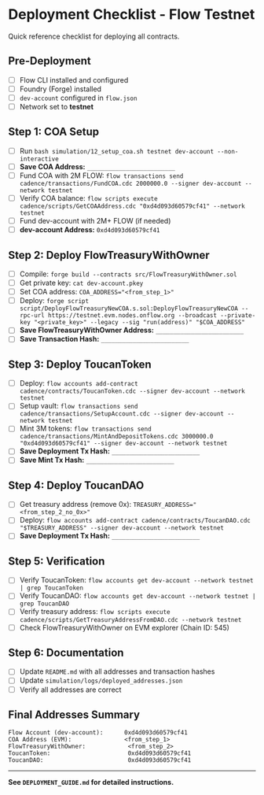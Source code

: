 # Deployment Checklist - Flow Testnet

Quick reference checklist for deploying all contracts.

## Pre-Deployment

- [ ] Flow CLI installed and configured
- [ ] Foundry (Forge) installed
- [ ] `dev-account` configured in `flow.json`
- [ ] Network set to **testnet**

## Step 1: COA Setup

- [ ] Run `bash simulation/12_setup_coa.sh testnet dev-account --non-interactive`
- [ ] **Save COA Address:** `_________________________`
- [ ] Fund COA with 2M FLOW: `flow transactions send cadence/transactions/FundCOA.cdc 2000000.0 --signer dev-account --network testnet`
- [ ] Verify COA balance: `flow scripts execute cadence/scripts/GetCOAAddress.cdc "0xd4d093d60579cf41" --network testnet`
- [ ] Fund dev-account with 2M+ FLOW (if needed)
- [ ] **dev-account Address:** `0xd4d093d60579cf41`

## Step 2: Deploy FlowTreasuryWithOwner

- [ ] Compile: `forge build --contracts src/FlowTreasuryWithOwner.sol`
- [ ] Get private key: `cat dev-account.pkey`
- [ ] Set COA address: `COA_ADDRESS="<from_step_1>"`
- [ ] Deploy: `forge script script/DeployFlowTreasuryNewCOA.s.sol:DeployFlowTreasuryNewCOA --rpc-url https://testnet.evm.nodes.onflow.org --broadcast --private-key "<private_key>" --legacy --sig "run(address)" "$COA_ADDRESS"`
- [ ] **Save FlowTreasuryWithOwner Address:** `_________________________`
- [ ] **Save Transaction Hash:** `_________________________`

## Step 3: Deploy ToucanToken

- [ ] Deploy: `flow accounts add-contract cadence/contracts/ToucanToken.cdc --signer dev-account --network testnet`
- [ ] Setup vault: `flow transactions send cadence/transactions/SetupAccount.cdc --signer dev-account --network testnet`
- [ ] Mint 3M tokens: `flow transactions send cadence/transactions/MintAndDepositTokens.cdc 3000000.0 "0xd4d093d60579cf41" --signer dev-account --network testnet`
- [ ] **Save Deployment Tx Hash:** `_________________________`
- [ ] **Save Mint Tx Hash:** `_________________________`

## Step 4: Deploy ToucanDAO

- [ ] Get treasury address (remove 0x): `TREASURY_ADDRESS="<from_step_2_no_0x>"`
- [ ] Deploy: `flow accounts add-contract cadence/contracts/ToucanDAO.cdc "$TREASURY_ADDRESS" --signer dev-account --network testnet`
- [ ] **Save Deployment Tx Hash:** `_________________________`

## Step 5: Verification

- [ ] Verify ToucanToken: `flow accounts get dev-account --network testnet | grep ToucanToken`
- [ ] Verify ToucanDAO: `flow accounts get dev-account --network testnet | grep ToucanDAO`
- [ ] Verify treasury address: `flow scripts execute cadence/scripts/GetTreasuryAddressFromDAO.cdc --network testnet`
- [ ] Check FlowTreasuryWithOwner on EVM explorer (Chain ID: 545)

## Step 6: Documentation

- [ ] Update `README.md` with all addresses and transaction hashes
- [ ] Update `simulation/logs/deployed_addresses.json`
- [ ] Verify all addresses are correct

## Final Addresses Summary

```
Flow Account (dev-account):      0xd4d093d60579cf41
COA Address (EVM):               <from_step_1>
FlowTreasuryWithOwner:            <from_step_2>
ToucanToken:                      0xd4d093d60579cf41
ToucanDAO:                        0xd4d093d60579cf41
```

---

**See `DEPLOYMENT_GUIDE.md` for detailed instructions.**

